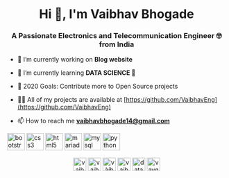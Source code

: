 <h1 align="center">Hi 👋, I'm Vaibhav Bhogade</h1>
<h3 align="center">A Passionate Electronics and Telecommunication Engineer 🤓 from India</h3>

- 🔭 I’m currently working on **Blog website**

- 🌱 I’m currently learning **DATA SCIENCE 💪**

- 🥅 2020 Goals: Contribute more to Open Source projects

- 👨‍💻 All of my projects are available at [https://github.com/VaibhavEng](https://github.com/VaibhavEng)

- 📫 How to reach me **vaibhavbhogade14@gmail.com**

<p align="left"><img src="https://devicons.github.io/devicon/devicon.git/icons/bootstrap/bootstrap-plain.svg" alt="bootstrap" width="40" height="40"/> <img src="https://devicons.github.io/devicon/devicon.git/icons/css3/css3-original-wordmark.svg" alt="css3" width="40" height="40"/> <img src="https://devicons.github.io/devicon/devicon.git/icons/html5/html5-original-wordmark.svg" alt="html5" width="40" height="40"/> <img src="https://www.vectorlogo.zone/logos/mariadb/mariadb-icon.svg" alt="mariadb" width="40" height="40"/> <img src="https://devicons.github.io/devicon/devicon.git/icons/mysql/mysql-original-wordmark.svg" alt="mysql" width="40" height="40"/> <img src="https://devicons.github.io/devicon/devicon.git/icons/python/python-original.svg" alt="python" width="40" height="40"/></p>

<p align="center">
<a href="https://www.linkedin.com/in/vaibhav-bhogade-a22284164/" target="blank"><img align="center" src="https://cdn.jsdelivr.net/npm/simple-icons@3.0.1/icons/linkedin.svg" alt="vaibhav bhogade" height="30" width="30" /></a>
<a href="https://www.kaggle.com/vaibhavbhogade" target="blank"><img align="center" src="https://cdn.jsdelivr.net/npm/simple-icons@3.0.1/icons/kaggle.svg" alt="vaibhav bhogade" height="30" width="30" /></a>
<a href="https://www.facebook.com/profile.php?id=100009421805735" target="blank"><img align="center" src="https://cdn.jsdelivr.net/npm/simple-icons@3.0.1/icons/facebook.svg" alt="vàíbhâv bhógáde" height="30" width="30" /></a>
<a href="https://www.instagram.com/vaibhavbhogade/?hl=en" target="blank"><img align="center" src="https://cdn.jsdelivr.net/npm/simple-icons@3.0.1/icons/instagram.svg" alt="vaibhavbhogade" height="30" width="30" /></a>
<a href="https://www.youtube.com/channel/UCt5T5jgax5-mp4JpKII7_pA?view_as=subscriber" target="blank"><img align="center" src="https://cdn.jsdelivr.net/npm/simple-icons@3.0.1/icons/youtube.svg" alt="data science" height="30" width="30" /></a>
<a href="https://www.hackerrank.com/vaibhavbhogade14" target="blank"><img align="center" src="https://cdn.jsdelivr.net/npm/simple-icons@3.0.1/icons/hackerrank.svg" alt="vavga" height="30" width="30" /></a>
</p>

